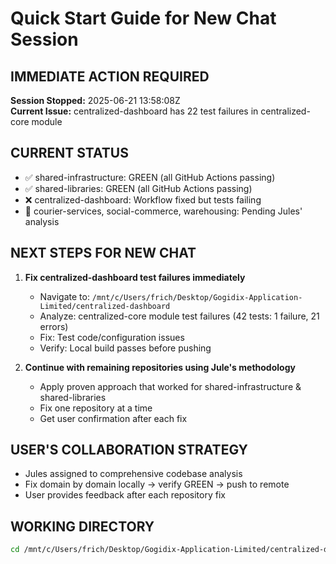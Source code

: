 # Quick Start Guide for New Chat Session

## IMMEDIATE ACTION REQUIRED
**Session Stopped:** 2025-06-21 13:58:08Z  
**Current Issue:** centralized-dashboard has 22 test failures in centralized-core module

## CURRENT STATUS
- ✅ shared-infrastructure: GREEN (all GitHub Actions passing)
- ✅ shared-libraries: GREEN (all GitHub Actions passing)  
- ❌ centralized-dashboard: Workflow fixed but tests failing
- 🔄 courier-services, social-commerce, warehousing: Pending Jules' analysis

## NEXT STEPS FOR NEW CHAT
1. **Fix centralized-dashboard test failures immediately**
   - Navigate to: `/mnt/c/Users/frich/Desktop/Gogidix-Application-Limited/centralized-dashboard`
   - Analyze: centralized-core module test failures (42 tests: 1 failure, 21 errors)
   - Fix: Test code/configuration issues
   - Verify: Local build passes before pushing

2. **Continue with remaining repositories using Jule's methodology**
   - Apply proven approach that worked for shared-infrastructure & shared-libraries
   - Fix one repository at a time
   - Get user confirmation after each fix

## USER'S COLLABORATION STRATEGY
- Jules assigned to comprehensive codebase analysis
- Fix domain by domain locally → verify GREEN → push to remote
- User provides feedback after each repository fix

## WORKING DIRECTORY
```bash
cd /mnt/c/Users/frich/Desktop/Gogidix-Application-Limited/centralized-dashboard
```